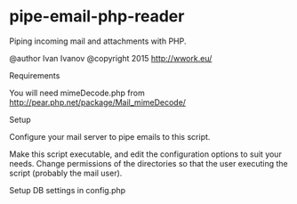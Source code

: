 # pipe-email-php-reader
Piping incoming mail and attachments with PHP.

@author Ivan Ivanov
@copyright 2015 http://wwork.eu/


Requirements

You will need mimeDecode.php from http://pear.php.net/package/Mail_mimeDecode/

Setup

Configure your mail server to pipe emails to this script.

Make this script executable, and edit the configuration options to suit your needs. Change permissions of the directories so that the user executing the script (probably the mail user).

Setup DB settings in config.php
